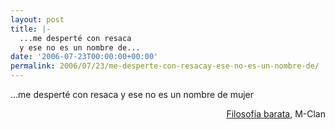 ```yaml
---
layout: post
title: |-
  ...me desperté con resaca
  y ese no es un nombre de...
date: '2006-07-23T00:00:00+00:00'
permalink: 2006/07/23/me-desperte-con-resacay-ese-no-es-un-nombre-de/
---
```

<p class="chorus">...me desperté con resaca
y ese no es un nombre de mujer</p><p align="right"><a href="http://www.letrascanciones.org/m-clan/sopa-fria/filosofia-barata.php?l=en">Filosofía barata</a>, M-Clan</p>
